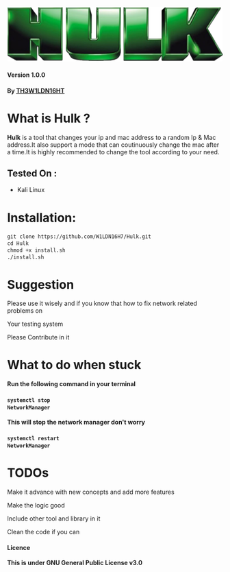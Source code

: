 <p align="center">
	<img src="hulk.png" width="600px">
</p>


#### Version 1.0.0
#### By [TH3W1LDN16HT](https://github.com/W1LDN16H7)

# What is Hulk ?
**Hulk** is a tool that changes your ip and mac address to  a random Ip &amp; Mac address.It also support a mode that can coutinuously change the mac after a time.It is highly recommended to change the tool according to your need.

## Tested On :
<ul>
  <li>Kali Linux</li>
  
</ul>

# Installation:
```
git clone https://github.com/W1LDN16H7/Hulk.git
cd Hulk
chmod +x install.sh
./install.sh
```

# Suggestion
<p>Please use it wisely and if you know that how to fix network related problems on</p>
<p>Your testing system</p>
<p>Please Contribute in it</p>


# What to do when stuck
**Run  the following command in your terminal**

#### <code>systemctl stop NetworkManager</code>
**This will stop the network manager don't worry**
#### <code>systemctl restart NetworkManager</code>

# TODOs
<p>Make it advance with new concepts and add more features</p>
<p>Make the logic good</p>
<p>Include other tool and library in it </p>
<p>Clean the code if you can</p>

#### Licence
**This is under GNU General Public License v3.0**


